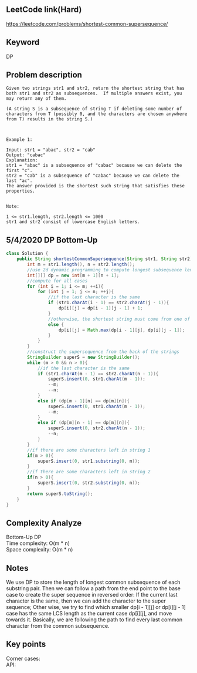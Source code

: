 ## LeetCode link(Hard)
https://leetcode.com/problems/shortest-common-supersequence/

## Keyword
DP

## Problem description
```
Given two strings str1 and str2, return the shortest string that has both str1 and str2 as subsequences.  If multiple answers exist, you may return any of them.

(A string S is a subsequence of string T if deleting some number of characters from T (possibly 0, and the characters are chosen anywhere from T) results in the string S.)

 

Example 1:

Input: str1 = "abac", str2 = "cab"
Output: "cabac"
Explanation: 
str1 = "abac" is a subsequence of "cabac" because we can delete the first "c".
str2 = "cab" is a subsequence of "cabac" because we can delete the last "ac".
The answer provided is the shortest such string that satisfies these properties.
 

Note:

1 <= str1.length, str2.length <= 1000
str1 and str2 consist of lowercase English letters.
```

## 5/4/2020 DP Bottom-Up

```java
class Solution {
    public String shortestCommonSupersequence(String str1, String str2) {
        int m = str1.length(), n = str2.length();
        //use 2d dynamic programming to compute longest subsequence length
        int[][] dp = new int[m + 1][n + 1];
        //compute for all cases
        for (int i = 1; i <= m; ++i){
            for (int j = 1; j <= n; ++j){
                //if the last character is the same
                if (str1.charAt(i - 1) == str2.charAt(j - 1)){
                    dp[i][j] = dp[i - 1][j - 1] + 1;
                }
                //otherwise, the shortest string must come from one of the smaller cases
                else {
                    dp[i][j] = Math.max(dp[i - 1][j], dp[i][j - 1]);
                }
            }
        }
        //construct the supersequence from the back of the strings
        StringBuilder superS = new StringBuilder();
        while (m > 0 && n > 0){
            //if the last character is the same
            if (str1.charAt(m - 1) == str2.charAt(n - 1)){
                superS.insert(0, str1.charAt(m - 1));
                --m;
                --n;
            }
            else if (dp[m - 1][n] == dp[m][n]){
                superS.insert(0, str1.charAt(m - 1));
                --m;
            }
            else if (dp[m][n - 1] == dp[m][n]){
                superS.insert(0, str2.charAt(n - 1));
                --n;
            }
        }
        //if there are some characters left in string 1
        if(m > 0){
            superS.insert(0, str1.substring(0, m));
        }
        //if there are some characters left in string 2
        if(n > 0){
            superS.insert(0, str2.substring(0, n));
        }
        return superS.toString();
    }
}
```

## Complexity Analyze
Bottom-Up DP\
Time complexity: O(m * n)\
Space complexity: O(m * n)

## Notes
We use DP to store the length of longest common subsequence of each substring pair. Then we can follow a path from the end point to the base case to create the super sequence in reversed order: If the current last character is the same, then we can add the character to the super sequence; Other wise, we try to find which smaller dp[i - 1][j] or dp[i][j - 1] case has the same LCS length as the current case dp[i][j], and move towards it. Basically, we are following the path to find every last common character from the common subsequence.

## Key points
Corner cases: \
API: